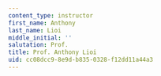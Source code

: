 ```yaml
---
content_type: instructor
first_name: Anthony
last_name: Lioi
middle_initial: ''
salutation: Prof.
title: Prof. Anthony Lioi
uid: cc08dcc9-8e9d-b835-0328-f12dd11a44a3
---
```

